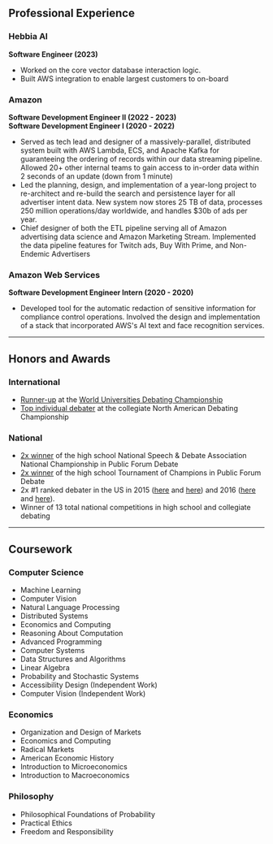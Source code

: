 ## Professional Experience


### Hebbia AI ###

**Software Engineer (2023)**

* Worked on the core vector database interaction logic.
* Built AWS integration to enable largest customers to on-board

### Amazon 

**Software Development Engineer II (2022 - 2023)**  
**Software Development Engineer I (2020 - 2022)**

* Served as tech lead and designer of a massively-parallel, distributed system built with AWS Lambda, ECS, and Apache Kafka for guaranteeing the ordering of records within our data streaming pipeline. Allowed 20+ other internal teams to gain access to in-order data within 2 seconds of an update (down from 1 minute)
* Led the planning, design, and implementation of a year-long project to re-architect and re-build the search and persistence layer for all advertiser intent data. New system now stores 25 TB of data, processes 250 million operations/day worldwide, and handles \$30b of ads per year.
* Chief designer of both the ETL pipeline serving all of Amazon advertising data science and Amazon Marketing Stream. Implemented the data pipeline features for Twitch ads, Buy With Prime, and Non-Endemic Advertisers

### Amazon Web Services
**Software Development Engineer Intern (2020 - 2020)**  

* Developed tool for the automatic redaction of sensitive information for compliance control operations. Involved the design and implementation of a stack that incorporated AWS's AI text and face recognition services.

---

## Honors and Awards

### International

* [Runner-up](https://www.dailyprincetonian.com/article/2018/02/princeton-debaters-profile) at the [World Universities Debating Championship](https://en.wikipedia.org/wiki/World_Universities_Debating_Championship)
* [Top individual debater](https://en.wikipedia.org/wiki/North_American_Debating_Championship) at the collegiate North American Debating Championship

### National

* [2x winner](https://www.speechanddebate.org/nationals-history/) of the high school National Speech & Debate Association National Championship in Public Forum Debate
* [2x winner](https://en.wikipedia.org/wiki/List_of_Tournament_of_Champions_winners#Public_Forum_Debate_Champions_and_Runner_Ups) of the high school Tournament of Champions in Public Forum Debate
* 2x #1 ranked debater in the US in 2015 ([here](https://web.archive.org/web/20150822054520/http://www.debaterankings.com/public-forum.html) and [here](https://web.archive.org/web/20150624003112/http://vbriefly.com/pf-rankings/)) and 2016 ([here](https://web.archive.org/web/20160715100826/http://www.debaterankings.com/public-forum.html) and [here](https://web.archive.org/web/20160623194403/http://vbriefly.com/pf-rankings/)). 
* Winner of 13 total national competitions in high school and collegiate debating

---

## Coursework

### Computer Science

* Machine Learning
* Computer Vision
* Natural Language Processing
* Distributed Systems
* Economics and Computing
* Reasoning About Computation
* Advanced Programming
* Computer Systems
* Data Structures and Algorithms
* Linear Algebra
* Probability and Stochastic Systems
* Accessibility Design (Independent Work)
* Computer Vision (Independent Work)

### Economics

* Organization and Design of Markets
* Economics and Computing
* Radical Markets
* American Economic History
* Introduction to Microeconomics
* Introduction to Macroeconomics

### Philosophy

* Philosophical Foundations of Probability
* Practical Ethics
* Freedom and Responsibility
